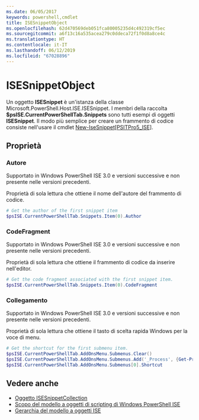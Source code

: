 ```yaml
---
ms.date: 06/05/2017
keywords: powershell,cmdlet
title: ISESnippetObject
ms.openlocfilehash: 62d470569deb051fca80005235d4c492319cf5ec
ms.sourcegitcommit: a6f13c16a535acea279c0ddeca72f1f0d8a8ce4c
ms.translationtype: HT
ms.contentlocale: it-IT
ms.lasthandoff: 06/12/2019
ms.locfileid: "67028896"
---
```

# <a name="the-isesnippetobject"></a>ISESnippetObject

Un oggetto **ISESnippet** è un'istanza della classe Microsoft.PowerShell.Host.ISE.ISESnippet. I membri della raccolta **$psISE.CurrentPowerShellTab.Snippets** sono tutti esempi di oggetti **ISESnippet**. Il modo più semplice per creare un frammento di codice consiste nell'usare il cmdlet [New-IseSnippet&#91;PSITPro5_ISE&#93;](https://technet.microsoft.com/library/0a6339a3-2683-4a8e-8929-90ad9a95c3e0).

## <a name="properties"></a>Proprietà

### <a name="author"></a>Autore

Supportato in Windows PowerShell ISE 3.0 e versioni successive e non presente nelle versioni precedenti.

Proprietà di sola lettura che ottiene il nome dell'autore del frammento di codice.

```powershell
# Get the author of the first snippet item
$psISE.CurrentPowerShellTab.Snippets.Item(0).Author
```

### <a name="codefragment"></a>CodeFragment

Supportato in Windows PowerShell ISE 3.0 e versioni successive e non presente nelle versioni precedenti.

Proprietà di sola lettura che ottiene il frammento di codice da inserire nell'editor.

```powershell
# Get the code fragment associated with the first snippet item.
$psISE.CurrentPowerShellTab.Snippets.Item(0).CodeFragment
```

### <a name="shortcut"></a>Collegamento

Supportato in Windows PowerShell ISE 3.0 e versioni successive e non presente nelle versioni precedenti.

Proprietà di sola lettura che ottiene il tasto di scelta rapida Windows per la voce di menu.

```powershell
# Get the shortcut for the first submenu item.
$psISE.CurrentPowerShellTab.AddOnsMenu.Submenus.Clear()
$psISE.CurrentPowerShellTab.AddOnsMenu.Submenus.Add('_Process', {Get-Process}, 'Alt+P')
$psISE.CurrentPowerShellTab.AddOnsMenu.Submenus[0].Shortcut
```

## <a name="see-also"></a>Vedere anche

- [Oggetto ISESnippetCollection](The-ISESnippetCollection-Object.md)
- [Scopo del modello a oggetti di scripting di Windows PowerShell ISE](purpose-of-the-windows-powershell-ise-scripting-object-model.md)
- [Gerarchia del modello a oggetti ISE](The-ISE-Object-Model-Hierarchy.md)
